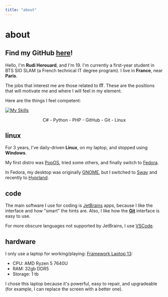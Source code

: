 ```yaml
---
title: "about"
---
```


# about

## Find my GitHub [here](https://github.com/Rudicito)!

Hello, I'm **Rudi Herouard**, and I'm 19. I'm currently a first-year student in BTS SIO SLAM (a French technical IT degree program). I live in **France**, near **Paris**.

The jobs that interest me are those related to **IT**. These are the positions that will motivate me and where I will feel in my element.

Here are the things I feel competent:

[![My Skills](https://skillicons.dev/icons?i=cs,py,php,github,git,linux&theme=dark)](https://skillicons.dev)

<p style="text-align:center">
    C# - Python - PHP - GitHub - Git - Linux
</p>

## linux
For 3 years, I've daily-driven **Linux**, on my laptop, and stopped using **Windows**.

My first distro was [PopOS](https://system76.com/pop/), tried some others, and finally switch to [Fedora](https://fedoraproject.org/).

In Fedora, my desktop was originally [GNOME](https://www.gnome.org/), but I switched to [Sway](https://swaywm.org/) and recently to [Hyprland](https://hypr.land/).

## code
The main software I use for coding is [JetBrains](https://www.jetbrains.com/) apps, because I like the interface and how "smart" the hints are. Also, I like how the **[Git](https://git-scm.com/)** interface is easy to use.

For more obscure languages not supported by JetBrains, I use [VSCode](https://code.visualstudio.com/).

## hardware
I only use a laptop for working/playing: [Framework Laptop 13](https://frame.work/laptop13):
- CPU: AMD Ryzen 5 7640U
- RAM: 32gb DDR5
- Storage: 1 tb

I chose this laptop because it's powerful, easy to repair, and upgradeable (for example, I can replace the screen with a better one).